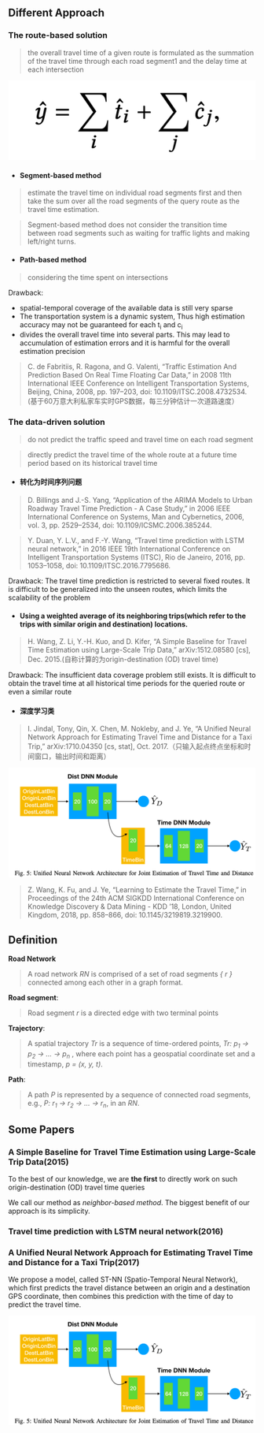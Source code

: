 ## Different Approach

### The route-based solution

> the overall travel time of a given route is formulated as the summation of the travel time through each road segment1 and the delay time at each intersection

![image](ForMao/route_based_sum.png)

* #### Segment-based method 

> estimate the travel time on individual road segments first and then take the sum over all the road segments of the query route as the travel time estimation. 

> Segment-based method does not consider the transition time between road segments such as waiting for traffic lights and making left/right turns.




* #### Path-based method

> considering the time spent on intersections


Drawback:

* spatial-temporal coverage of the available data is still very sparse
* The transportation system is a dynamic system, Thus high estimation accuracy may not be guaranteed for each t<sub>i</sub>
and c<sub>i</sub>
* divides the overall travel time into several parts. This may lead to accumulation of estimation errors and it is harmful for the overall estimation precision

> C. de Fabritiis, R. Ragona, and G. Valenti, “Traffic Estimation And Prediction Based On Real Time Floating Car Data,” in 2008 11th International IEEE Conference on Intelligent Transportation Systems, Beijing, China, 2008, pp. 197–203, doi: 10.1109/ITSC.2008.4732534.
(基于60万意大利私家车实时GPS数据，每三分钟估计一次道路速度）


### The data-driven solution

> do not predict the traffic speed and travel time on each road segment

> directly predict the travel time of the whole route at a future time period based on its historical travel time



* #### 转化为时间序列问题 ####

> D. Billings and J.-S. Yang, “Application of the ARIMA Models to Urban Roadway Travel Time Prediction - A Case Study,” in 2006 IEEE International Conference on Systems, Man and Cybernetics, 2006, vol. 3, pp. 2529–2534, doi: 10.1109/ICSMC.2006.385244.


> Y. Duan, Y. L.V., and F.-Y. Wang, “Travel time prediction with LSTM neural network,” in 2016 IEEE 19th International Conference on Intelligent Transportation Systems (ITSC), Rio de Janeiro, 2016, pp. 1053–1058, doi: 10.1109/ITSC.2016.7795686.

Drawback: The travel time prediction is restricted to several fixed routes. It is difficult to be generalized into the unseen routes, which limits the scalability of the problem

* #### Using a weighted average of its neighboring trips(which refer to the trips with similar origin and destination) locations. 
> H. Wang, Z. Li, Y.-H. Kuo, and D. Kifer, “A Simple Baseline for Travel Time Estimation using Large-Scale Trip Data,” arXiv:1512.08580 [cs], Dec. 2015.(自称计算的为origin-destination (OD) travel time)

Drawback: The insufficient data coverage problem still exists. It is difficult to obtain the travel time at all historical time periods for the queried route or even a similar route

* #### 深度学习类 ####

>I. Jindal, Tony, Qin, X. Chen, M. Nokleby, and J. Ye, “A Unified Neural Network Approach for Estimating Travel Time and Distance for a Taxi Trip,” arXiv:1710.04350 [cs, stat], Oct. 2017.（只输入起点终点坐标和时间窗口，输出时间和距离）

![a_unified](ForMao/a_unified.png)


> Z. Wang, K. Fu, and J. Ye, “Learning to Estimate the Travel Time,” in Proceedings of the 24th ACM SIGKDD International Conference on Knowledge Discovery & Data Mining  - KDD ’18, London, United Kingdom, 2018, pp. 858–866, doi: 10.1145/3219819.3219900.















## Definition

**Road Network**
> A road network *RN* is comprised of a set of road segments *{ r }* connected among each other in a graph format.

**Road segment**: 

> Road segment *r* is a directed edge with two terminal points

**Trajectory**: 

> A spatial trajectory *Tr* is a sequence of time-ordered points, *Tr: p<sub>1</sub> -> p<sub>2</sub> -> ... -> p<sub>n</sub>* , where each point has a geospatial coordinate set and a timestamp, *p = (x, y, t)*.

**Path**: 
> A path *P* is represented by a sequence of connected road segments, e.g., *P: r<sub>1</sub> -> r<sub>2</sub> -> ... -> r<sub>n</sub>*, in an *RN*.


## Some Papers



### A Simple Baseline for Travel Time Estimation using Large-Scale Trip Data(2015)

To the best of our knowledge, we are **the first** to directly work on such origin-destination (OD) travel time queries

We call our method as *neighbor-based method*. The biggest benefit of our approach is its simplicity.

### Travel time prediction with LSTM neural network(2016)


### A Unified Neural Network Approach for Estimating Travel Time and Distance for a Taxi Trip(2017) ###


We propose a model, called ST-NN (Spatio-Temporal Neural Network), which first predicts the travel distance between an origin and a destination GPS coordinate, then combines this prediction with the time of day to predict the travel time.

![a_unified](ForMao/a_unified.png)
















